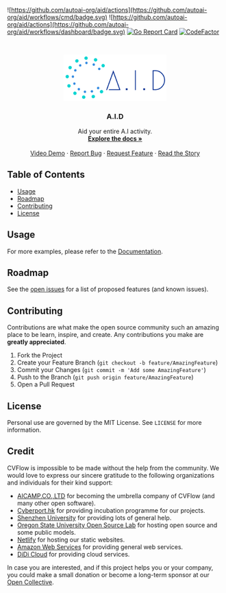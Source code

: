 ![https://github.com/autoai-org/aid/actions](https://github.com/autoai-org/aid/workflows/cmd/badge.svg)
![https://github.com/autoai-org/aid/actions](https://github.com/autoai-org/aid/workflows/dashboard/badge.svg)
[![Go Report Card](https://goreportcard.com/badge/github.com/autoai-org/aid)](https://goreportcard.com/report/github.com/autoai-org/aid)
[![CodeFactor](https://www.codefactor.io/repository/github/autoai-org/aiflow/badge)](https://www.codefactor.io/repository/github/autoai-org/aiflow)

<!-- PROJECT LOGO -->
<br />
<p align="center">
  <a href="https://github.com/autoai-org/aid">
    <img src="assets/images/logo_white.png" alt="Logo" width="240">
  </a>

  <h3 align="center">A.I.D</h3>

  <p align="center">
    Aid your entire A.I activity.
    <br />
    <a href="https://aid.autoai.org"><strong>Explore the docs »</strong></a>
    <br />
    <br />
    <a href="https://www.youtube.com/watch?v=0TU28hkx7KE&t=33s">Video Demo</a>
    ·
    <a href="https://github.com/autoai-org/aid/issues">Report Bug</a>
    ·
    <a href="https://github.com/autoai-org/aid/issues">Request Feature</a>
    ·
    <a href="https://github.com/autoai-org/aid/issues">Read the Story</a>
  </p>
</p>



<!-- TABLE OF CONTENTS -->
## Table of Contents

* [Usage](#usage)
* [Roadmap](#roadmap)
* [Contributing](#contributing)
* [License](#license)

<!-- USAGE EXAMPLES -->
## Usage

For more examples, please refer to the [Documentation](https://aid.autoai.org).

<!-- ROADMAP -->
## Roadmap

See the [open issues](https://github.com/autoai-org/aid/issues) for a list of proposed features (and known issues).

<!-- CONTRIBUTING -->
## Contributing

Contributions are what make the open source community such an amazing place to be learn, inspire, and create. Any contributions you make are **greatly appreciated**.

1. Fork the Project
2. Create your Feature Branch (`git checkout -b feature/AmazingFeature`)
3. Commit your Changes (`git commit -m 'Add some AmazingFeature'`)
4. Push to the Branch (`git push origin feature/AmazingFeature`)
5. Open a Pull Request

<!-- LICENSE -->
## License

Personal use are governed by the MIT License. See `LICENSE` for more information.

## Credit

CVFlow is impossible to be made without the help from the community. We would love to express our sincere gratitude to the following organizations and individuals for their kind support:

* [AICAMP.CO.,LTD](https://autoai.org) for becoming the umbrella company of CVFlow (and many other open software).
* [Cyberport.hk](https://cyberport.hk) for providing incubation programme for our projects.
* [Shenzhen University](https://www.szu.edu.cn) for providing lots of general help.
* [Oregon State University Open Source Lab](https://osuosl.org/) for hosting open source and some public models.
* [Netlify](https://www.netlify.com/) for hosting our static websites.
* [Amazon Web Services](https://aws.amazon.com) for providing general web services.
* [DiDi Cloud](https://www.didiyun.com/?channel=14204) for providing cloud services.

In case you are interested, and if this project helps you or your company, you could make a small donation or become a long-term sponsor at our [Open Collective](http://opencollective.com/autoai).
